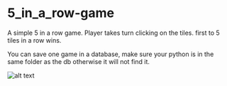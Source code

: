 # 5_in_a_row-game

A simple 5 in a row game. Player takes turn clicking on the tiles. first to 5 tiles in a row wins.

You can save one game in a database, make sure your python is in the same folder as the db otherwise it will not find it.

![alt text]()
